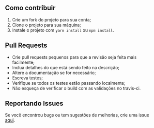 ## Como contribuir
1. Crie um fork do projeto para sua conta;
2. Clone o projeto para sua máquina;
3. Instale o projeto com `yarn install` ou `npm install`.

## Pull Requests

- Crie pull requests pequenos para que a revisão seja feita mais facilmente;
- Inclua detalhes do que está sendo feito na descrição;
- Altere a documentação se for necessário;
- Escreva testes;
- Verifique se todos os testes estão passando localmente;
- Não esqueça de verificar o build com as validações no travis-ci.

## Reportando Issues

Se você encontrou bugs ou tem sugestões de melhorias, crie uma issue [aqui](https://github.com/thiagommedeiros/sptrans-promise/issues).
